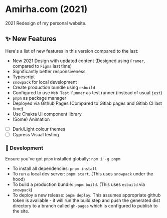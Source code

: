 # Amirha.com (2021)

2021 Redesign of my personal website.

## ✨ New Features

Here's a list of new features in this version compared to the last:

- New 2021 Design with updated content (Designed using `Framer`, compared to `Figma` last time)
- Significantly better responsiveness
- Typescript
- `snowpack` for local development
- Create production bundle using `esbuild`
- Configured to use `Web Test Runner` as test runner (instead of usual `jest`)
- `pnpm` as package manager
- Deployed via Github Pages (Compared to Gitlab pages and Gitlab CI last time)
- Use Chakra UI component library
- (Some) Animation
- [ ] Dark/Light colour themes
- [ ] Cypress Visual testing

### 🔨 Development

Ensure you've got `pnpm` installed globally: `npm i -g pnpm`

- To install all dependencies: `pnpm install`
- To run a local dev server: `pnpm start`. (This uses `snowpack` under the hood)
- To build a production bundle: `pnpm build`. (This uses `esbuild` via `snowpack`)
- To deploy a new release: `pnpm deploy`. This assumes appropriate github token is available - it will run the build
  step and push the generated dist directory to a branch called `gh-pages` which is configured to publish to the site.
